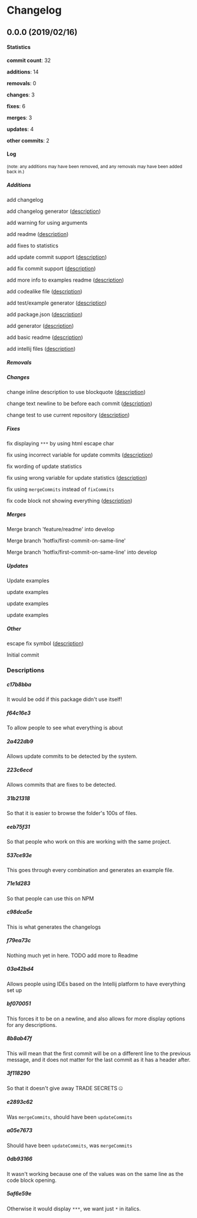 # Changelog
## 0.0.0 (2019/02/16)
#### Statistics
**commit count**: 32

**additions**: 14

**removals**: 0

**changes**: 3

**fixes**: 6

**merges**: 3

**updates**: 4

**other commits**: 2

#### Log
<small>(note: any additions may have been removed, and any removals may have been added back in.)</small>
##### Additions

 add changelog

 add changelog generator ([description](#c17b8bba-15))

 add warning for using arguments

 add readme ([description](#f64c16e3-15))

 add fixes to statistics

 add update commit support ([description](#2a422db9-15))

 add fix commit support ([description](#223c6ecd-15))

 add more info to examples readme ([description](#31b21318-15))

 add codealike file ([description](#eeb75f31-15))

 add test/example generator ([description](#537ce93e-15))

 add package.json ([description](#71e1d283-15))

 add generator ([description](#c98dca5e-15))

 add basic readme ([description](#f79ea73c-15))

 add intellij files ([description](#03a42bd4-15))
##### Removals

##### Changes

 change inline description to use blockquote ([description](#bf070051-15))

 change text newline to be before each commit ([description](#8b8ab47f-15))

 change test to use current repository ([description](#3f118290-15))
##### Fixes

 fix displaying `***` by using html escape char

 fix using incorrect variable for update commits ([description](#e2893c62-15))

 fix wording of update statistics

 fix using wrong variable for update statistics ([description](#a05e7673-15))

 fix using `mergeCommits` instead of `fixCommits`

 fix code block not showing everything ([description](#0db93166-15))
##### Merges

 Merge branch 'feature/readme' into develop

 Merge branch 'hotfix/first-commit-on-same-line'

 Merge branch 'hotfix/first-commit-on-same-line' into develop
##### Updates

 Update examples

 update examples

 update examples

 update examples
##### Other

 escape fix symbol ([description](#5af6e59e-15))

 Initial commit
### Descriptions
##### c17b8bba
It would be odd if this package didn't use itself!                    
##### f64c16e3
To allow people to see what everything is about
##### 2a422db9
Allows update commits to be detected by the system.
##### 223c6ecd
Allows commits that are fixes to be detected.
##### 31b21318
So that it is easier to browse the folder's 100s of files.
##### eeb75f31
So that people who work on this are working with the same project.
##### 537ce93e
This goes through every combination and generates an example file.
##### 71e1d283
So that people can use this on NPM
##### c98dca5e
This is what generates the changelogs
##### f79ea73c
Nothing much yet in here. TODO add more to Readme
##### 03a42bd4
Allows people using IDEs based on the Intellij platform to have everything set up
##### bf070051
This forces it to be on a newline, and also allows for more display options for any descriptions.
##### 8b8ab47f
This will mean that the first commit will be on a different line to the previous message, and it does not matter for the last commit as it has a header after.
##### 3f118290
So that it doesn't give away TRADE SECRETS 🤐
##### e2893c62
Was `mergeCommits`, should have been `updateCommits`
##### a05e7673
Should have been `updateCommits`, was `mergeCommits`
##### 0db93166
It wasn't working because one of the values was on the same line as the code block opening.
##### 5af6e59e
Otherwise it would display `***`, we want just `*` in italics.
